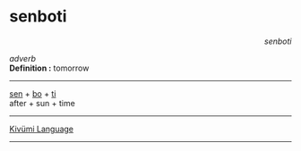 
# senboti

<div align="right"><i>senboti</i></div>

*adverb*  
**Definition :** tomorrow  

---

[sen](sen.md) + [bo](bo.md) + [ti](ti.md)  
after + sun + time  

---

[Kivümi Language](../README.md)

---
